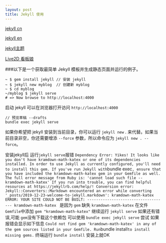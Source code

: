```yaml
---
layout: post
title: Jekyll 使用
---
```




[jekyll cn](http://jekyllcn.com)

[jekyll en](https://jekyllrb.com/)

[jekyll主题](http://jekyllthemes.org/)

[Live2D 看板娘](https://www.fghrsh.net/post/123.html)

###以下是一个获取最简单 Jekyll 模板并生成静态页面并运行的例子。

```
~ $ gem install jekyll // 安装 jekyll
~ $ jekyll new myblog  // 创建新 myblog
~ $ cd myblog
~/myblog $ jekyll serve
# => Now browse to http://localhost:4000
```

启动 jekyll 可以在浏览器打开访问 `http://localhost:4000`
```
// 预览草稿 --drafts
bundle exec jekyll serve
```

如果你希望把 jekyll 安装到当前目录，你可以运行 `jekyll new` . 来代替。如果当前目录非空，你还需要增添 `--force` 参数，所以命令应为 `jekyll new . --force`。


安装jekyll后 
运行`jekyll serve`报错
`
Dependency Error: Yikes! It looks like you don't have kramdown-math-katex or one of its dependencies installed. In order to use Jekyll as currently configured, you'll need to install this gem. If you've run Jekyll with `bundle exec`, ensure that you have included the kramdown-math-katex gem in your Gemfile as well. The full error message from Ruby is: 'cannot load such file -- kramdown-math-katex' If you run into trouble, you can find helpful resources at https://jekyllrb.com/help/!
  Conversion error: Jekyll::Converters::Markdown encountered an error while converting '_posts/2019-12-23-welcome-to-jekyll.markdown':
                    kramdown-math-katex
             ERROR: YOUR SITE COULD NOT BE BUILT:
                    ------------------------------------
                    kramdown-math-katex
`
是因为 `gem` 缺失 `kramdown-math-katex`
在文件 `Gemfile`中添加 `gem "kramdown-math-katex"`
继续运行 `jekyll serve`
如果还有错误,可能 `gem`没有下载这个依赖包
可以使用 `bundle exec jekyll serve` 尝试
如果报错会显示如下信息
`
Could not find gem 'kramdown-math-katex' in any of the gem sources listed in your Gemfile.
Run `bundle install` to install missing gems.
`
终端运行 `bundle install` 安装上就OK
